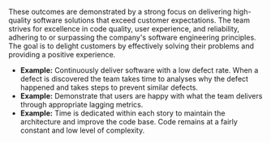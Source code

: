 <!--bl
(filemeta
    (title "Quality and Customer Delight Outcomes"))
/bl-->
These outcomes are demonstrated by a strong focus on delivering high-quality software solutions that exceed customer expectations. The team strives for excellence in code quality, user experience, and reliability, adhering to or surpassing the company's software engineering principles. The goal is to delight customers by effectively solving their problems and providing a positive experience.

* __Example:__ Continuously deliver software with a low defect rate. When a defect is discovered the team takes time to analyses why the defect happened and takes steps to prevent similar defects.
* __Example:__ Demonstrate that users are happy with what the team delivers through appropriate lagging metrics.
* __Example:__ Time is dedicated within each story to maintain the architecture and improve the code base. Code remains at a fairly constant and low level of complexity.